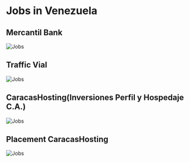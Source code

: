# Jobs in Venezuela

## Mercantil Bank
![Jobs](./mercantilBanco.jpg)

## Traffic Vial
![Jobs](./constanciaTrafficVial.jpg)

## CaracasHosting(Inversiones Perfil y Hospedaje C.A.)
![Jobs](./constanciaTrabajoCcsHosting.jpg)

## Placement CaracasHosting
![Jobs](./constanciaPasantiaCcsHosting.jpg)